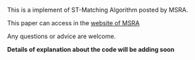 This is a implement of ST-Matching Algorithm posted by MSRA.

This paper can access in the [website of MSRA](http://research.microsoft.com/pubs/105051/Map-Matching%20for%20Low-Sampling-Rate%20GPS%20Trajectories-cameraReady.pdf)

Any questions or advice are welcome.

**Details of explanation about the code will be adding soon**
